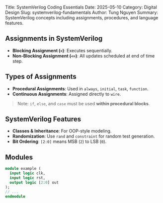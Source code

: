 Title: SystemVerilog Coding Essentials
Date: 2025-05-10
Category: Digital Design
Slug: systemverilog-fundamentals
Author: Tung Nguyen
Summary: SystemVerilog concepts including assignments, procedures, and language features.
<!-- PELICAN_END_SUMMARY -->

## Assignments in SystemVerilog

- **Blocking Assignment (`=`)**: Executes sequentially.
- **Non-Blocking Assignment (`<=`)**: All updates scheduled at end of time step.

## Types of Assignments

- **Procedural Assignments**: Used in `always`, `initial`, `task`, `function`.
- **Continuous Assignments**: Assigned directly to `wire`.

> Note: `if`, `else`, and `case` must be used **within procedural blocks**.

## SystemVerilog Features

- **Classes & Inheritance**: For OOP-style modeling.
- **Randomization**: Use `rand` and `constraint` for random test generation.
- **Bit Ordering**: `[2:0]` means MSB (`2`) to LSB (`0`).

## Modules
```systemverilog
module example (
  input logic clk,
  input logic rst,
  output logic [2:0] out
);
// ...
endmodule
